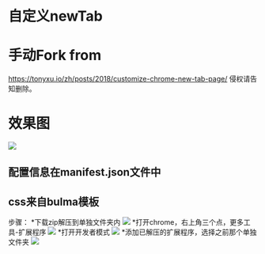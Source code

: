 
自定义newTab
===

# 手动Fork from 
https://tonyxu.io/zh/posts/2018/customize-chrome-new-tab-page/
侵权请告知删除。
# 效果图
![](https://s1.ax2x.com/2018/10/17/5Tk2wA.png)

## 配置信息在manifest.json文件中
## css来自bulma模板

步骤：
*下载zip解压到单独文件夹内
![](https://s1.ax2x.com/2018/10/17/5Tf0Sd.png)
*打开chrome，右上角三个点，更多工具-扩展程序
![](https://s1.ax2x.com/2018/10/17/5Tk2wA.png)
*打开开发者模式
![](https://s1.ax2x.com/2018/10/17/5Tk2wA.png)
*添加已解压的扩展程序，选择之前那个单独文件夹
![](https://s1.ax2x.com/2018/10/17/5TfWHR.png)
